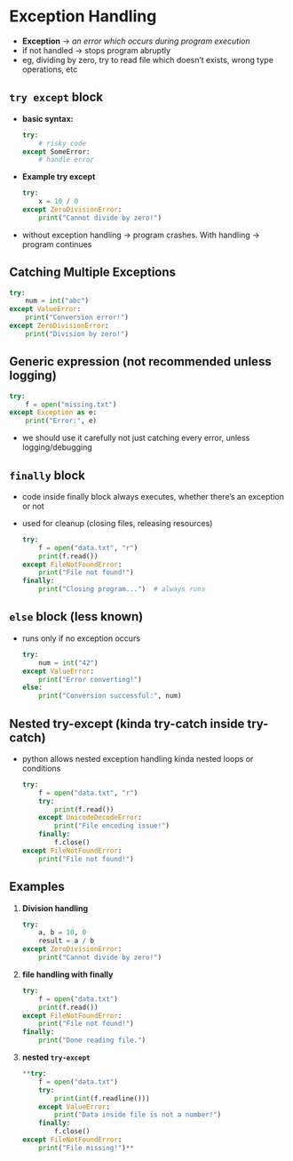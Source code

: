 # Exception Handling

- **Exception** →  *an error which occurs during program execution*
- if not handled → stops program abruptly
- eg, dividing by zero, try to read file which doesn’t exists, wrong type operations, etc

## `try except` block

- **basic syntax:**
    
    ```python
    try:
        # risky code
    except SomeError:
        # handle error
    ```
    
- **Example try except**
    
    ```python
    try:
        x = 10 / 0
    except ZeroDivisionError:
        print("Cannot divide by zero!")
    ```
    
- without exception handling → program crashes. With handling → program continues

## Catching Multiple Exceptions

```python
try:
    num = int("abc")
except ValueError:
    print("Conversion error!")
except ZeroDivisionError:
    print("Division by zero!")
```

## Generic expression (not recommended unless logging)

```python
try:
    f = open("missing.txt")
except Exception as e:
    print("Error:", e)
```

- we should use it carefully not just catching every error, unless logging/debugging

## `finally` block

- code inside finally block always executes, whether there’s an exception or not
- used for cleanup (closing files, releasing resources)
    
    ```python
    try:
        f = open("data.txt", "r")
        print(f.read())
    except FileNotFoundError:
        print("File not found!")
    finally:
        print("Closing program...")  # always runs
    ```
    

## `else` block (less known)

- runs only if no exception occurs
    
    ```python
    try:
        num = int("42")
    except ValueError:
        print("Error converting!")
    else:
        print("Conversion successful:", num)
    ```
    

## Nested try-except  (kinda try-catch inside try-catch)

- python allows nested exception handling kinda nested loops or conditions
    
    ```python
    try:
        f = open("data.txt", "r")
        try:
            print(f.read())
        except UnicodeDecodeError:
            print("File encoding issue!")
        finally:
            f.close()
    except FileNotFoundError:
        print("File not found!")
    ```
    

## Examples

1. **Division handling**
    
    ```python
    try:
        a, b = 10, 0
        result = a / b
    except ZeroDivisionError:
        print("Cannot divide by zero!")
    ```
    
2. **file handling with finally**
    
    ```python
    try:
        f = open("data.txt")
        print(f.read())
    except FileNotFoundError:
        print("File not found!")
    finally:
        print("Done reading file.")
    ```
    
3. **nested `try-except`**
    
    ```python
    **try:
        f = open("data.txt")
        try:
            print(int(f.readline()))
        except ValueError:
            print("Data inside file is not a number!")
        finally:
            f.close()
    except FileNotFoundError:
        print("File missing!")**
    ```
